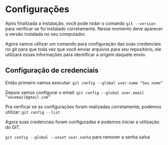 # Configurações

Após finalizada a instalação, você pode rodar o comando `git --version` para verificar se foi instalado corretamente. Nesse momento deve aparecer a versão instalada no seu computador.

Agora vamos utilizar um comando para configuração das suas credenciais no git para que toda vez que você enviar arquivos para seu repositório, ele utilizará essas informações para identificar a origem daquele envio.

## Configuração de credenciais

Então primeiro vamos executar: `git config --global user.name “Seu nome”`

Depois vamos configurar o email: `git config --global user.email ”seuemail@gmail.com”`

Pra verificar se as configurações foram realizadas corretamente, podemos utilizar: `git config --list`

Agora suas credenciais foram configuradas e podemos iniciar a utilização do GIT.

`git config --global --unset user.senha` para remover a senha salva

